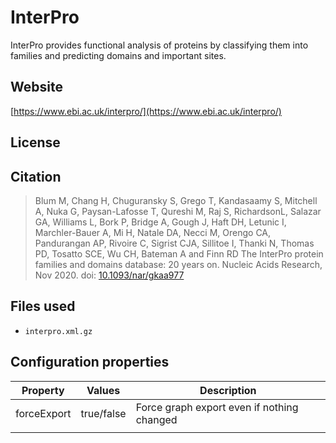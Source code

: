 # InterPro

InterPro provides functional analysis of proteins by classifying them into families and predicting domains and important sites.

## Website

[https://www.ebi.ac.uk/interpro/](https://www.ebi.ac.uk/interpro/)

## License



## Citation

> Blum M, Chang H, Chuguransky S, Grego T, Kandasaamy S, Mitchell A, Nuka G, Paysan-Lafosse T, Qureshi M, Raj S, RichardsonL, Salazar GA, Williams L, Bork P, Bridge A, Gough J, Haft DH, Letunic I, Marchler-Bauer A, Mi H, Natale DA, Necci M, Orengo CA, Pandurangan AP, Rivoire C, Sigrist CJA, Sillitoe I, Thanki N, Thomas PD, Tosatto SCE, Wu CH, Bateman A and Finn RD The InterPro protein families and domains database: 20 years on. Nucleic Acids Research, Nov 2020. doi: [10.1093/nar/gkaa977](https://doi.org/10.1093/nar/gkaa977)

## Files used

  * `interpro.xml.gz`

## Configuration properties

| Property    | Values     | Description                                |
|-------------|------------|--------------------------------------------|
| forceExport | true/false | Force graph export even if nothing changed |
|             |            |                                            |
